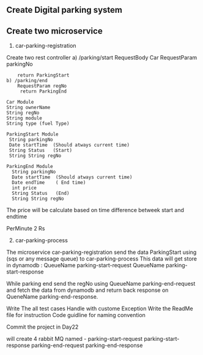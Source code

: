 ## Create Digital parking system

## Create two microservice

1) car-parking-registration

Create two rest controller
a) /parking/start
RequestBody Car
RequestParam parkingNo

        return ParkingStart
    b) /parking/end
        RequestParam regNo
         return ParkingEnd

    Car Module
    String ownerName
    String regNo
    String module
    String type (fuel Type)

    ParkingStart Module
     String parkingNo
     Date startTime  (Should atways current time)
     String Status   (Start)
     String String regNo

    ParkingEnd Module
      String parkingNo
      Date startTime  (Should atways current time)
      Date endTime    ( End time)
      int price
      String Status   (End)
      String String regNo

The price will be calculate based on time difference betweek start and endtime

PerMinute 2 Rs

2) car-parking-process

The microservice car-parking-registration send the data ParkingStart using (sqs or any message queue) to car-parking-process
This data will get store in dynamodb : QueueName parking-start-request
QueueName parking-start-response

While parking end send the regNo using QueueName parking-end-request and fetch the data from dynamodb
and return back response on QueneName parking-end-response.

Write The all test cases
Handle with custome Exception
Write the ReadMe file for instruction
Code guidline for naming convention

Commit the project in Day22

will create 4 rabbit MQ
named -
parking-start-request
parking-start-response
parking-end-request
parking-end-response


